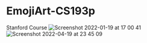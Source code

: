 # EmojiArt-CS193p
Stanford Course
![Screenshot 2022-01-19 at 17 00 41](https://user-images.githubusercontent.com/31929901/150156744-3155362e-1883-4fec-96bc-3ac44b981631.png)
![Screenshot 2022-04-19 at 23 45 09](https://user-images.githubusercontent.com/31929901/164092630-97649e34-31ca-4593-81e5-fb610d770bf2.png)
